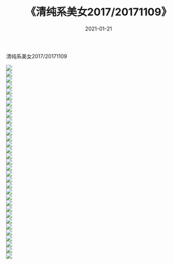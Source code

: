 ﻿---
layout: post
title:  《清纯系美女2017/20171109》
date:   2021-01-21
img: http://pic.660000.xyz/1:/清纯系美女/2017/20171109/000.jpg
categories: [美女, 清纯, 唯美]
---

清纯系美女2017/20171109

 ![](http://pic.660000.xyz/1:/清纯系美女/2017/20171109/001.jpg) <br>![](http://pic.660000.xyz/1:/清纯系美女/2017/20171109/002.jpg) <br>![](http://pic.660000.xyz/1:/清纯系美女/2017/20171109/003.jpg) <br>![](http://pic.660000.xyz/1:/清纯系美女/2017/20171109/004.jpg) <br>![](http://pic.660000.xyz/1:/清纯系美女/2017/20171109/005.jpg) <br>![](http://pic.660000.xyz/1:/清纯系美女/2017/20171109/006.jpg) <br>![](http://pic.660000.xyz/1:/清纯系美女/2017/20171109/007.jpg) <br>![](http://pic.660000.xyz/1:/清纯系美女/2017/20171109/008.jpg) <br>![](http://pic.660000.xyz/1:/清纯系美女/2017/20171109/009.jpg) <br>![](http://pic.660000.xyz/1:/清纯系美女/2017/20171109/010.jpg) <br>![](http://pic.660000.xyz/1:/清纯系美女/2017/20171109/011.jpg) <br>![](http://pic.660000.xyz/1:/清纯系美女/2017/20171109/012.jpg) <br>![](http://pic.660000.xyz/1:/清纯系美女/2017/20171109/013.jpg) <br>![](http://pic.660000.xyz/1:/清纯系美女/2017/20171109/014.jpg) <br>![](http://pic.660000.xyz/1:/清纯系美女/2017/20171109/015.jpg) <br>![](http://pic.660000.xyz/1:/清纯系美女/2017/20171109/016.jpg) <br>![](http://pic.660000.xyz/1:/清纯系美女/2017/20171109/017.jpg) <br>![](http://pic.660000.xyz/1:/清纯系美女/2017/20171109/018.jpg) <br>![](http://pic.660000.xyz/1:/清纯系美女/2017/20171109/019.jpg) <br>![](http://pic.660000.xyz/1:/清纯系美女/2017/20171109/020.jpg) <br>![](http://pic.660000.xyz/1:/清纯系美女/2017/20171109/021.jpg) <br>![](http://pic.660000.xyz/1:/清纯系美女/2017/20171109/022.jpg) <br>![](http://pic.660000.xyz/1:/清纯系美女/2017/20171109/023.jpg) <br>![](http://pic.660000.xyz/1:/清纯系美女/2017/20171109/024.jpg) <br>![](http://pic.660000.xyz/1:/清纯系美女/2017/20171109/025.jpg) <br>![](http://pic.660000.xyz/1:/清纯系美女/2017/20171109/026.jpg) <br>![](http://pic.660000.xyz/1:/清纯系美女/2017/20171109/027.jpg) <br>![](http://pic.660000.xyz/1:/清纯系美女/2017/20171109/028.jpg) <br>![](http://pic.660000.xyz/1:/清纯系美女/2017/20171109/029.jpg) <br>![](http://pic.660000.xyz/1:/清纯系美女/2017/20171109/030.jpg) <br>![](http://pic.660000.xyz/1:/清纯系美女/2017/20171109/031.jpg) <br>![](http://pic.660000.xyz/1:/清纯系美女/2017/20171109/032.jpg) <br>![](http://pic.660000.xyz/1:/清纯系美女/2017/20171109/033.jpg) <br>
